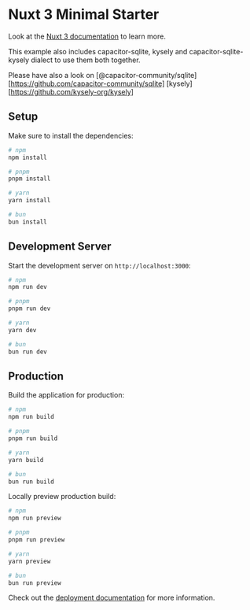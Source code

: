# Nuxt 3 Minimal Starter

Look at the [Nuxt 3 documentation](https://nuxt.com/docs/getting-started/introduction) to learn more.

This example also includes capacitor-sqlite, kysely and capacitor-sqlite-kysely dialect to use them both together.

Please have also a look on
[@capacitor-community/sqlite][https://github.com/capacitor-community/sqlite]
[kysely][https://github.com/kysely-org/kysely]

## Setup

Make sure to install the dependencies:

```bash
# npm
npm install

# pnpm
pnpm install

# yarn
yarn install

# bun
bun install
```

## Development Server

Start the development server on `http://localhost:3000`:

```bash
# npm
npm run dev

# pnpm
pnpm run dev

# yarn
yarn dev

# bun
bun run dev
```

## Production

Build the application for production:

```bash
# npm
npm run build

# pnpm
pnpm run build

# yarn
yarn build

# bun
bun run build
```

Locally preview production build:

```bash
# npm
npm run preview

# pnpm
pnpm run preview

# yarn
yarn preview

# bun
bun run preview
```

Check out the [deployment documentation](https://nuxt.com/docs/getting-started/deployment) for more information.
